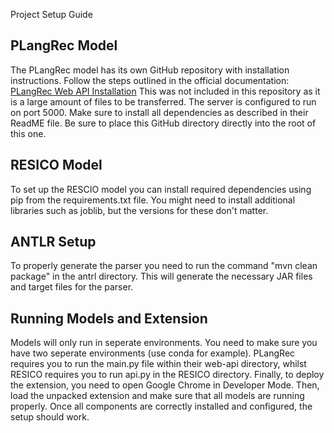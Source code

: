 Project Setup Guide

## PLangRec Model
The PLangRec model has its own GitHub repository with installation instructions. Follow the steps outlined in the official documentation: [PLangRec Web API Installation](https://github.com/ComputationalReflection/PLangRec/blob/main/web-api.md)
This was not included in this repository as it is a large amount of files to be transferred. The server is configured to run on port 5000. Make sure to install all dependencies as described in their ReadME file. Be sure to place this GitHub directory directly into the root of this one.

## RESICO Model
To set up the RESCIO model you can install required dependencies using pip from the requirements.txt file. You might need to install additional libraries such as joblib, but the versions for these don't matter.

## ANTLR Setup
To properly generate the parser you need to run the command "mvn clean package" in the antrl directory. This will generate the necessary JAR files and target files for the parser. 

## Running Models and Extension
Models will only run in seperate environments. You need to make sure you have two seperate environments (use conda for example). PLangRec requires you to run the main.py file within their web-api directory, whilst RESICO requires you to run api.py in the RESICO directory.
Finally, to deploy the extension, you need to open Google Chrome in Developer Mode. Then, load the unpacked extension and make sure that all models are running properly. Once all components are correctly installed and configured, the setup should work.
